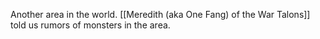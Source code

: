 Another area in the world. [[Meredith (aka One Fang) of the War Talons]] told us rumors of monsters in the area.